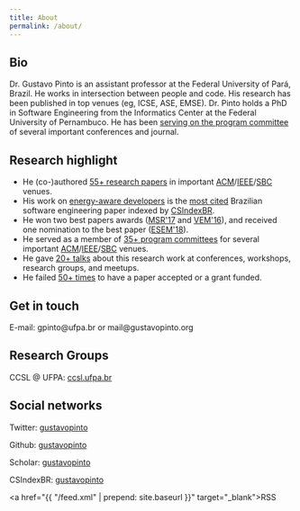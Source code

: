 ```yaml
---
title: About
permalink: /about/
---
```


## Bio

Dr. Gustavo Pinto is an assistant professor at the Federal University of Pará, Brazil. He works in intersection between people and code. His research has been published in top venues (eg, ICSE, ASE, EMSE). Dr. Pinto holds a PhD in Software Engineering from the Informatics Center at the Federal University of Pernambuco. He has been [serving on the program committee](/service) of several important conferences and journal.

## Research highlight

- He (co-)authored [55+ research papers](/publications) in important [ACM](https://www.acm.org/)/[IEEE](https://www.ieee.org/)/[SBC](http://sbc.org.br/) venues.
- His work on [energy-aware developers](http://gustavopinto.github.io/lost+found/msr2014.pdf) is the [most cited](https://medium.com/@csindexbr/top-10-most-cited-software-engineering-papers-by-brazilian-professors-2598a2d1954e) Brazilian software engineering paper indexed by [CSIndexBR](http://csindexbr.org/).
- He won two best papers awards ([MSR'17](http://gustavopinto.github.io/lost+found/msr2017b.pdf) and [VEM'16](http://gustavopinto.github.io/lost+found/vem2017.pdf)), and received one nomination to the best paper ([ESEM'18](http://gustavopinto.github.io/lost+found/esem2018.pdf)).
- He served as a member of [35+ program committees](/service) for several important [ACM](https://www.acm.org/)/[IEEE](https://www.ieee.org/)/[SBC](http://sbc.org.br/) venues.
- He gave [20+ talks](https://speakerdeck.com/gustavopinto/) about this research work at conferences, workshops, research groups, and meetups.
- He failed [50+ times](/cv-of-failures/) to have a paper accepted or a grant funded.

## Get in touch

E-mail: gpinto<span style="display:none">ignorethis</span>@ufpa.br or mail<span style="display:none">ignorethis</span>@gustavopinto.org

## Research Groups

CCSL @ UFPA: [ccsl.ufpa.br](http://ccsl.ufpa.br)

## Social networks

Twitter: [gustavopinto](https://twitter.com/gustavopinto)

Github: [gustavopinto](https://github.com/gustavopinto)

Scholar: [gustavopinto](https://scholar.google.com/citations?user=dOeggYMAAAAJ&hl=en)

CSIndexBR: [gustavopinto](http://csindexbr.org/authors.html?p=Gustavo-Pinto)

<a href="{{ "/feed.xml" | prepend: site.baseurl }}" target="_blank">RSS</a>
